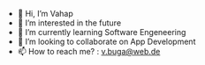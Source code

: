 - 👋 Hi, I’m Vahap
- 👀 I’m interested in the future
- 🌱 I’m currently learning Software Engeneering
- 💞️ I’m looking to collaborate on App Development
- 📫 How to reach me? : v.buga@web.de

<!---
vahap27/vahap27 is a ✨ special ✨ repository because its `README.md` (this file) appears on your GitHub profile.
You can click the Preview link to take a look at your changes.
--->
